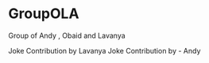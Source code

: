 # GroupOLA
Group of Andy , Obaid and Lavanya

Joke Contribution by Lavanya
Joke Contribution by - Andy

